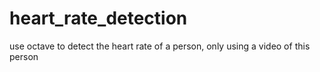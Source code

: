 # heart_rate_detection
use octave to detect the heart rate of a person, only using a video of this person
